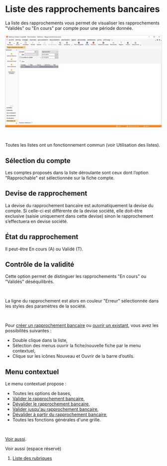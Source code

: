 # Liste des rapprochements bancaires



La liste des rapprochements vous permet de visualiser les rapprochements 
 "Validés" ou "En cours" par compte pour une 
 période donnée.


![](Liste.png)


 


Toutes les listes ont un fonctionnement commun (voir Utilisation des 
 listes).


## Sélection du compte


Les comptes proposés dans la liste déroulante sont ceux dont l’option 
 "Rapprochable" est sélectionnée sur la fiche compte.


## Devise de rapprochement


La devise du rapprochement bancaire est automatiquement la devise du 
 compte. Si celle-ci est différente de la devise société, elle doit-être 
 exclusive (saisie uniquement dans cette devise) sinon le rapprochement 
 s’effectuera en devise société.


## État du rapprochement


Il peut-être En cours (A) ou Validé (T).


## Contrôle de la validité


Cette option permet de distinguer les rapprochements "En cours" 
 ou "Validés" déséquilibrés.


 


La ligne du rapprochement est alors en couleur "Erreur" sélectionnée 
 dans les styles des paramètres de la société.


 


Pour [créer 
 un rapprochement bancaire](../4/CreationRapprochementBancaire.md) ou [ouvrir 
 un existant](../4/CreationRapprochementBancaire.md), vous avez les possibilités suivantes :


* Double clique dans 
 la liste,
* Sélection des menus 
 ouvrir la fiche/nouvelle fiche par le menu contextuel,
* Clique sur les 
 icônes Nouveau et Ouvrir de la barre d’outils.


## Menu contextuel


Le menu contextuel propose :


* Toutes les options 
 de bases,
* [Valider 
 le rapprochement bancaire](../4/ValidationRapprochementBancaire.md),
* [Dévalider 
 le rapprochement bancaire](../4/ValidationRapprochementBancaire.md),
* [Valider 
 jusqu'au rapprochement bancaire](../4/ValidationRapprochementBancaire.md),
* [Dévalider 
 à partir du rapprochement bancaire](../4/ValidationRapprochementBancaire.md),
* Toutes les fonctions 
 générales d'une grille.


 


[Voir aussi](javascript:RelatedTopic0.Click()).


Voir aussi (espace réservé)
 

1. [Liste des rubriques](#)



